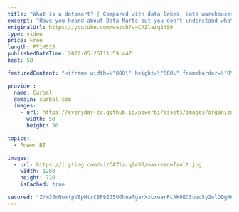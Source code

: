 ```yaml
---
title: "What is a datamart? | Compared with data lakes, data warehouses & databases"
excerpt: "Have you heard about Data Marts but you don't understand what they are?  Here is a simplified view that explains it and compares it with other existing data technologies.  Note that this is a simplified view and your data architecture does not/ might not follow the model shown here.  Here you can download"
originalUrl: https://youtube.com/watch?v=CAZlaiq24S0
type: video
price: Free
length: PT1M51S
publishedDateTime: 2022-05-25T11:59:44Z
heat: 58

featuredContent: "<iframe width=\"800\" height=\"500\" frameborder=\"0\" src=\"https://www.youtube.com/embed/CAZlaiq24S0\" allow=\"accelerometer; autoplay; encrypted-media; gyroscope; picture-in-picture\" allowfullscreen></iframe>"

provider:
  name: Curbal
  domain: curbal.com
  images:
    - url: https://everyday-cc.github.io/powerbi/assets/images/organizations/curbal.com-50x50.jpg
      width: 50
      height: 50

topics:
  - Power BI

images:
  - url: https://i.ytimg.com/vi/CAZlaiq24S0/maxresdefault.jpg
    width: 1280
    height: 720
    isCached: true

secured: "Z/m3JmNuxtpVBpHtsCSP9EJ5UOhneTgarXxLxwarPcAk9EC5uao5y2olDDgH6L7XkJhCkYhsfybzpLfkMEWuuKuKjHx2yH6iEWl8CX1JNjiVjRox9Vr4NraVcEHpkX/wV6givDN9EKhIZJrXTE8KHUW7j+aXY1hQCAFUIy8bEFb8fL8PYHOlLuZi9jjcAuwKtsBWoK4rxOP3yJJgWAG6G9rpPMT6UWLRob2jlYS9ZDQqG3tfg6Hzz+klly5DISXvxJ5TTeItjt4xKJ3FRXwPvyIW5ftVtil/wqRKUDqhEld4uI4veVG+kLYlHVN+ZZSc16K7iaMhEcmpLdpvoA2w21Mw3frOYA7X3QtVja57g+5uquEY2bidrwhZk7ghxtcbKOTAhxBHd19bWQe4YGsIAgRnoYzJ7jr+c1iNhPrm1tc=;5P0fycnkykVdHDiwJ2H4iw=="
---
```


